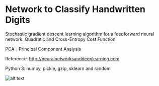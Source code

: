 # Network to Classify Handwritten Digits
Stochastic gradient descent learning algorithm for a feedforward neural network.
Quadratic and Cross-Entropy Cost Function 

PCA - Principal Component Analysis 

Reference: http://neuralnetworksanddeeplearning.com

Python 3: 
numpy, pickle, gzip, sklearn and random

![alt text](http://neuralnetworksanddeeplearning.com/images/mnist_100_digits.png)
